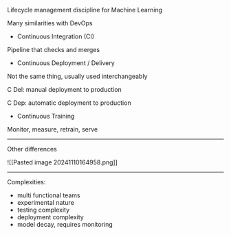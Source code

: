 
Lifecycle management discipline for Machine Learning

Many similarities with DevOps

- Continuous Integration (CI)

Pipeline that checks and merges

- Continuous Deployment / Delivery

Not the same thing, usually used interchangeably

C Del: manual deployment to production

C Dep: automatic deployment to production

- Continuous Training

Monitor, measure, retrain, serve

---

Other differences

![[Pasted image 20241110164958.png]]

---

Complexities:

- multi functional teams
- experimental nature
- testing complexity
- deployment complexity
- model decay, requires monitoring